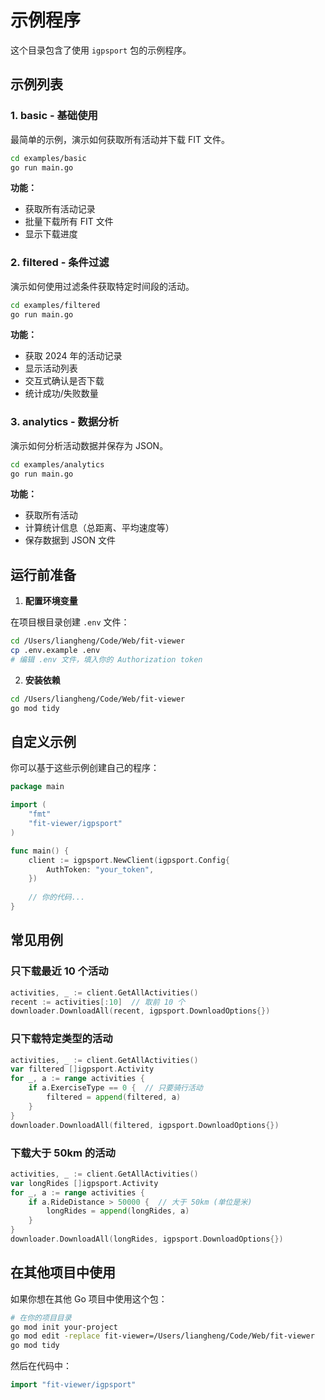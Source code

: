 # 示例程序

这个目录包含了使用 `igpsport` 包的示例程序。

## 示例列表

### 1. basic - 基础使用

最简单的示例，演示如何获取所有活动并下载 FIT 文件。

```bash
cd examples/basic
go run main.go
```

**功能：**
- 获取所有活动记录
- 批量下载所有 FIT 文件
- 显示下载进度

### 2. filtered - 条件过滤

演示如何使用过滤条件获取特定时间段的活动。

```bash
cd examples/filtered
go run main.go
```

**功能：**
- 获取 2024 年的活动记录
- 显示活动列表
- 交互式确认是否下载
- 统计成功/失败数量

### 3. analytics - 数据分析

演示如何分析活动数据并保存为 JSON。

```bash
cd examples/analytics
go run main.go
```

**功能：**
- 获取所有活动
- 计算统计信息（总距离、平均速度等）
- 保存数据到 JSON 文件

## 运行前准备

1. **配置环境变量**

在项目根目录创建 `.env` 文件：

```bash
cd /Users/liangheng/Code/Web/fit-viewer
cp .env.example .env
# 编辑 .env 文件，填入你的 Authorization token
```

2. **安装依赖**

```bash
cd /Users/liangheng/Code/Web/fit-viewer
go mod tidy
```

## 自定义示例

你可以基于这些示例创建自己的程序：

```go
package main

import (
    "fmt"
    "fit-viewer/igpsport"
)

func main() {
    client := igpsport.NewClient(igpsport.Config{
        AuthToken: "your_token",
    })
    
    // 你的代码...
}
```

## 常见用例

### 只下载最近 10 个活动

```go
activities, _ := client.GetAllActivities()
recent := activities[:10]  // 取前 10 个
downloader.DownloadAll(recent, igpsport.DownloadOptions{})
```

### 只下载特定类型的活动

```go
activities, _ := client.GetAllActivities()
var filtered []igpsport.Activity
for _, a := range activities {
    if a.ExerciseType == 0 {  // 只要骑行活动
        filtered = append(filtered, a)
    }
}
downloader.DownloadAll(filtered, igpsport.DownloadOptions{})
```

### 下载大于 50km 的活动

```go
activities, _ := client.GetAllActivities()
var longRides []igpsport.Activity
for _, a := range activities {
    if a.RideDistance > 50000 {  // 大于 50km (单位是米)
        longRides = append(longRides, a)
    }
}
downloader.DownloadAll(longRides, igpsport.DownloadOptions{})
```

## 在其他项目中使用

如果你想在其他 Go 项目中使用这个包：

```bash
# 在你的项目目录
go mod init your-project
go mod edit -replace fit-viewer=/Users/liangheng/Code/Web/fit-viewer
go mod tidy
```

然后在代码中：

```go
import "fit-viewer/igpsport"
```
